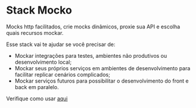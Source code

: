 # Stack Mocko
Mocks http facilitados, crie mocks dinâmicos, proxie sua API e escolha quais recursos mockar.

Esse stack vai te ajudar se você precisar de:
- Mockar integrações para testes, ambientes não produtivos ou desenvolvimento local;
- Mockar seus próprios serviços em ambientes de desenvolvimento para facilitar replicar cenários complicados;
- Mockar serviços futuros para possibilitar o desenvolvimento do front e back em paralelo.

Verifique como usar [aqui](https://stackspot.com/studios/e331613f-2646-43c4-b732-d1059b8dbe6b)
